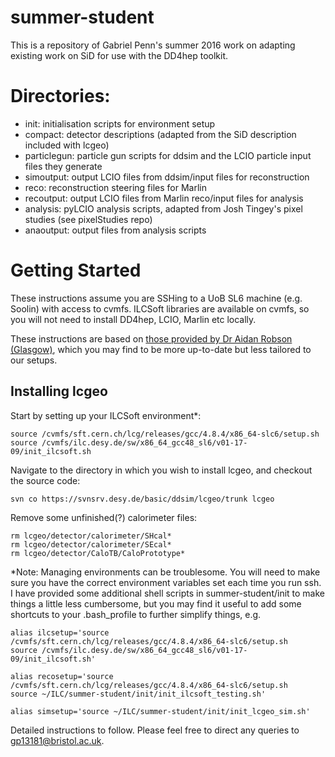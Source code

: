 # summer-student

This is a repository of Gabriel Penn's summer 2016 work on adapting existing work on SiD for use with the DD4hep toolkit.

# Directories:
 - init: initialisation scripts for environment setup
 - compact: detector descriptions (adapted from the SiD description included with lcgeo)
 - particlegun: particle gun scripts for ddsim and the LCIO particle input files they generate
 - simoutput: output LCIO files from ddsim/input files for reconstruction
 - reco: reconstruction steering files for Marlin
 - recoutput: output LCIO files from Marlin reco/input files for analysis
 - analysis: pyLCIO analysis scripts, adapted from Josh Tingey's pixel studies (see pixelStudies repo)
 - anaoutput: output files from analysis scripts

# Getting Started
These instructions assume you are SSHing to a UoB SL6 machine (e.g. Soolin) with access to cvmfs. ILCSoft libraries are available on cvmfs, so you will not need to install DD4hep, LCIO, Marlin etc locally.

These instructions are based on [those provided by Dr Aidan Robson (Glasgow)](https://twiki.ppe.gla.ac.uk/bin/view/LinearCollider/GlaSiDGettingStarted), which you may find to be more up-to-date but less tailored to our setups.

## Installing lcgeo
Start by setting up your ILCSoft environment*:
```
source /cvmfs/sft.cern.ch/lcg/releases/gcc/4.8.4/x86_64-slc6/setup.sh
source /cvmfs/ilc.desy.de/sw/x86_64_gcc48_sl6/v01-17-09/init_ilcsoft.sh
```

Navigate to the directory in which you wish to install lcgeo, and checkout the source code:

`svn co https://svnsrv.desy.de/basic/ddsim/lcgeo/trunk lcgeo`

Remove some unfinished(?) calorimeter files:
```
rm lcgeo/detector/calorimeter/SHcal*
rm lcgeo/detector/calorimeter/SEcal*
rm lcgeo/detector/CaloTB/CaloPrototype*
```



*Note: Managing environments can be troublesome. You will need to make sure you have the correct environment variables set each time you run ssh. I have provided some additional shell scripts in summer-student/init to make things a little less cumbersome, but you may find it useful to add some shortcuts to your .bash_profile to further simplify things, e.g.
```
alias ilcsetup='source /cvmfs/sft.cern.ch/lcg/releases/gcc/4.8.4/x86_64-slc6/setup.sh
source /cvmfs/ilc.desy.de/sw/x86_64_gcc48_sl6/v01-17-09/init_ilcsoft.sh'

alias recosetup='source /cvmfs/sft.cern.ch/lcg/releases/gcc/4.8.4/x86_64-slc6/setup.sh
source ~/ILC/summer-student/init/init_ilcsoft_testing.sh'

alias simsetup='source ~/ILC/summer-student/init/init_lcgeo_sim.sh'
```

Detailed instructions to follow. Please feel free to direct any queries to gp13181@bristol.ac.uk.
